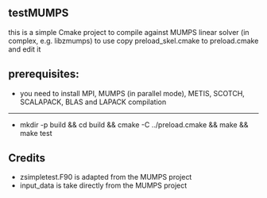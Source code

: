testMUMPS 
---------
this is a simple Cmake project to compile against MUMPS linear solver (in complex, e.g. libzmumps)
to use 
copy preload_skel.cmake to preload.cmake and edit it

prerequisites: 
--------------
 - you need to install MPI, MUMPS (in parallel mode), METIS, SCOTCH, SCALAPACK, BLAS and LAPACK
compilation 
-----------
- mkdir -p build && cd build && cmake -C ../preload.cmake && make && make test

Credits
-------
- zsimpletest.F90 is adapted from the MUMPS project
- input_data is take directly from the MUMPS project
